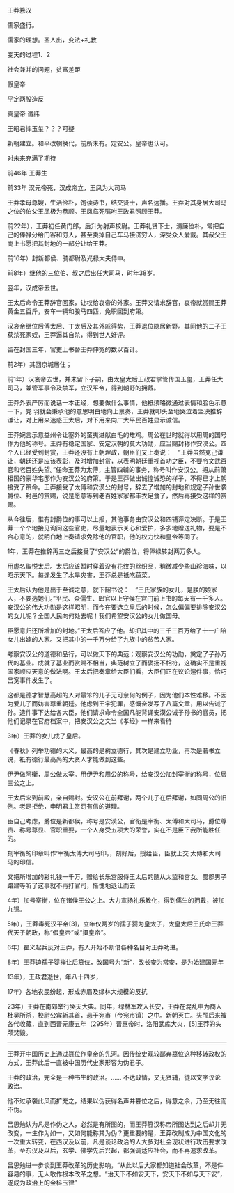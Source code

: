 王莽篡汉

儒家盛行。

儒家的理想。圣人出，变法+礼教

变天的过程1、2

社会兼并的问题，贫富差距

假皇帝

平定两股造反

真皇帝 谶纬

王昭君摔玉玺？？？可疑

新朝建立。和平改朝换代，前所未有。定安公。皇帝也认可。

对未来充满了期待



前46年 王莽生

 前33年 汉元帝死，汉成帝立，王凤为大司马

王莽孝母尊嫂，生活俭朴，饱读诗书，结交贤士，声名远播。王莽对其身居大司马之位的伯父王凤极为恭顺。王凤临死嘱咐王政君照顾王莽。

前22年），王莽初任黄门郎，后升为射声校尉。王莽礼贤下士，清廉俭朴，常把自己的俸禄分给门客和穷人，甚至卖掉自己车马接济穷人，深受众人爱戴。其叔父王商上书愿把其封地的一部分让给王莽。

前16年）封新都侯、骑都尉及光禄大夫侍中。

前8年）继他的三位伯、叔之后出任大司马，时年38岁。

翌年，汉成帝去世。

王太后命令王莽辞官回家，让权给哀帝的外家。王莽又请求辞官，哀帝就赏赐王莽黄金五百斤，安车一辆和骏马四匹，免职回到府第。

汉哀帝继位后傅太后、丁太后及其外戚得势，王莽退位隐居新野。其间他的二子王获杀死家奴，王莽逼其自杀，得到世人好评。

留在封国三年，官吏上书替王莽伸冤的数以百计。

前2年）其回京城居住；



前1年）汉哀帝去世，并未留下子嗣，由太皇太后王政君掌管传国玉玺，王莽任大司马，兼管军事令及禁军，立汉平帝，得到朝野的拥戴。

王莽外表严厉而说话一本正经，想要做什么事情，他衹须略微通过表情和脸色示意一下，党 羽就会秉承他的意思明白地向上禀奏，王莽就叩头至地哭泣着坚决推辞谦让，对上用来迷惑王太后，对下用来向广大平民百姓显示诚信。

王莽婉言示意益州令让塞外的蛮夷进献白毛的雉鸡。周公在世时就得以用周的国号作为他的称号。王莽有稳定国家、安定汉朝的莫大功勋，应当赐封称作安漠公。四个人已经受到封赏，王莽还没有上朝理政，朝臣们又上奏说：　“王莽虽然克己谦让，朝廷还是应该表彰，及时增加封赏，以表明朝廷重视首功之臣，不要令文武百官和老百姓失望。”任命王莽为太傅，主管四辅的事务，称号叫作安汉公。把从前萧相国的豪华宅邸作为安汉公的府第。于是王莽做出诚惶诚恐的样子，不得已才上朝接受了策命。王莽接受了太傅和安漠公的封号，辞去了增加的封地和规定子孙世袭爵位、封邑的赏赐，说是愿意等到老百姓家家都丰衣足食了，然后再接受这样的赏赐。

从今往后，惟有封爵位的事可以上报，其他事务由安汉公和四辅评定决断。于是王莽一个个地接见询问这些官吏，尽量地表示关心和爱护，多多地赠送礼物，要是不合心意的，就明白地上奏请求免除他的官职，他的权力快和皇帝等同了。

1年，王莽在推辞再三之后接受了“安汉公”的爵位，将俸禄转封两万多人。

用虚名取悦太后。太后应该暂时穿着没有花纹的丝织品，稍微减少些山珍海味，以昭示天下。每逢发生了水旱灾害，王莽总是衹吃蔬菜。



王太后认为他是出于至诚之意，就下韶书说：　“王氏家族的女儿，是朕的娘家人，不要选她们。”平民、众儒生、郎官以上守候在宫门前上书的每天有一千多人。安汉公的伟大功勋是这样昭明，而今在要选立皇后的时候，怎么偏偏要排除安汉公的女儿呢？全国人民向何处去呢！我们希望安汉公的女儿做国母。

臣愿意归还所增加的封地。”王太后答应了他。却把其中的三千三百万给了十一户陪女儿出嫁的人家。又把其中的一千万分给了九族中的贫苦人家。

考察安汉公的道德和品行，可以做天下的典范；观察安汉公的功勋，奠定了子孙万代的基业。成就了基业而赏赐不相当，典范树立了而褒扬不相符，这确实不是重视国家顺应天意的做法啊。王太后把奏章给大臣们看，大臣们正在议论逭件事，恰巧吕宽事件发生了。

这都是德才智慧高超的人对最笨的儿子无可奈何的例子，因为他们本性难移。不因为爱儿子而妨害尊重朝廷。他虑到王宇犯罪，感慨奋发写了八篇文章，用以告诫子孙。造件事下达给各大臣，他们请求命令全国凡能背诵安漠公诫子孙书的官员，把他们记录在官府档案中，把安汉公之文当《孝经》一样来看待



3年）王莽的女儿成了皇后。



《春秋》列举功德的大义，最高的是树立德行，其次是建立功业，再次是著书立说，衹有德行最高尚的大贤人才能做到这些。

伊尹做阿衡，周公做太宰。用伊尹和周公的称号，给安汉公加封宰衡的称号，位居三公之上。

王太后来到前殿，亲自赐封。安汉公在前拜谢，两个儿子在后拜谢，如同周公的旧例。老是拒绝，申明君主赏罚有信的道理。

臣自己考虑，爵位是新都侯，称号是安漠公，官衔是宰衡、太傅和大司马，爵位尊贵、称号尊显、官职重要，一个人身受五项大的荣誉，实在不是臣下我所能胜任的。

刻宰衡的印章叫作‘宰衡太傅大司马印，，刻好后，授给臣，臣就上交 太傅和大司马的印信。

又把所增加的彩礼钱一千万，赠给长乐宫服侍王太后的随从太监和宫女。蜀郡男子路建等听了这事就不再打官司，惭愧地退让而去



4年）加号宰衡，位在诸侯王公之上。大力宣扬礼乐教化，得到儒生的拥戴，被加九锡。

5年），王莽毒死汉平帝[3]，立年仅两岁的孺子婴为皇太子，太皇太后王氏命王莽代天子朝政，称“假皇帝”或“摄皇帝”。

6年）翟义起兵反对王莽，有人开始不断借各种名目对王莽劝进。

8年）王莽迫孺子婴禅让后篡位，改国号为“新”，改长安为常安，是为始建国元年

13年），王政君逝世，年八十四岁，

17年）各地农民纷起，形成赤眉及绿林大规模的反抗

23年）王莽在南郊举行哭天大典。同年，绿林军攻入长安，王莽在混乱中为商人杜吴所杀，校尉公宾斩其首，悬于宛市（今宛市镇）之中。新朝灭亡。头颅后来被各代收藏，直到西晋元康五年（295年）晋惠帝时，洛阳武库大火，[5]王莽的头颅焚毁。

-----



王莽开中国历史上通过篡位作皇帝的先河。因传统史观较鄙弃篡位这种移转政权的方式，王莽此后一直被中国历代史家形容为伪君子。

王莽的政治，完全是一种书生的政治。...... 不达政情，又无贤辅，徒以文字议论政治。

他不过承袭此风而扩充之，结果以伪获得名声并篡位之后，得意之余，乃至无往而不伪。

吕思勉认为凡是作伪之人，必然是有所图的，而王莽篡汉称帝所图达到之后却并无改变，一生作为如一，又如何能称其为伪？更重要的是，王莽改制成为中国文化的一次重大转变，在西汉及以前，凡是谈论政治的人大多对社会现状进行攻击要求改革，至东汉及以后，玄学、佛学先后兴起，都强调适应社会，而不再追求改革。

吕思勉进一步谈到王莽改革的历史影响，“从此以后大家都知道社会改革，不是件容易的事，无人敢作根本改革之想。“治天下不如安天下，安天下不如与天下安”，遂成为政治上的金科玉律”



